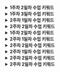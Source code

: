

<details>
<summary><strong>1주차 2일차 수업 키워드</strong></summary>

| 키워드 | 정리 |
|:---|:---|
| JDK |  |
| JRE |  |
| JVM |  |
| 바이트코드 |  |
| 클래스로더 |  |
| 실행엔진(Execution Engine) |  |
| JIT 컴파일러 |  |
| JVM 메모리 영역(런타임 데이터 영역) |  |
| (선택)PermGen과 Metaspace |  |
| (선택)String pool |  |
| (선택)Garbage Collection |  |

</details>

<details>
<summary><strong>1주차 3일차 수업 키워드</strong></summary>

| 키워드 | 정리 |
|:---|:---|
| GC Root |  |
| Mark & Sweep & Compaction |  |
| Minor GC vs Major GC vs Full GC |  |
| Stop-The-World |  |
| GC 알고리즘 (Parallel GC, G1 GC) |  |
| primitive type |  |
| reference type |  |
| wrapper class |  |
| 오토박싱/언박싱 |  |
| String의 불변성 |  |
| String Constant Pool |  |
| 클래스 |  |
| 객체와 인스턴스 |  |
| 상속 |  |
| extends |  |
| super |  |
| (선택)다형성 |  |
| (선택)오버라이딩 |  |

</details>

<details>
<summary><strong>2주차 1일차 수업 키워드</strong></summary>

| 키워드 | 정리 |
|:---|:---|
| Primitive Type (기본 타입) |  |
| Reference Type (참조 타입) |  |
| Wrapper Class |  |
| 오토박싱/언박싱 |  |
| final 키워드 |  |
| static 키워드 |  |
| String의 불변성 |  |
| String Constant Pool |  |
| String vs StringBuilder vs StringBuffer |  |
| 컴파일 타임 다형성 vs 런타임 다형성 |  |
| 오버로딩(Overloading) |  |
| 오버라이딩(Overriding) |  |
| 업캐스팅(Upcasting) |  |
| 다운캐스팅(Downcasting) |  |
| instanceof |  |
| 동적 바인딩 |  |
| 접근 제어자 |  |
| getter/setter |  |
| 정보 은닉 |  |
| interface vs abstract class |  |
| default 메서드 |  |

</details>

<details>
<summary><strong>2주차 2일차 수업 키워드</strong></summary>

| 키워드 | 정리 |
|:---|:---|
| Thread | 하나의 프로세스 내에서, 동시에 실행될 수 있는 독립적인 실행 단위 |
| start()와 run()의 차이점 | start()는 스레드를 생성 후 실행하지만, run()은 현재 스레드에서 실행한다. |
| (선택) Java Thread의 생명주기 |  |
| Runnable | 스레드가 실행할 작업 코드를 정의하기 위한 표준 인터페이스 |
| ExecutorService | 스레드 풀 기반의 비동기 작업을 관리하는 "고수준 스레드 실행 서비스 인터페이스" |
| ThreadPoolExecutor |  |
| newFixedThreadPool / newCachedThreadPool / newSingleThreadExecutor | 지정된 갯수의 스레드를 사용하는 풀 생성 / 필요한 만큼 스레드를 무한정 생성하는 스레드 풀 / 하나의 스레드로 구성된 스레드 풀 |
| execute() vs submit() | 실행 결과나 예외 정보를 호출하지 않는 작업 시작 방식 vs 스레드 작업 결과 객체인 Future<T>를 반환하는 작업 시작 방식 |
| Future | Callable가 스레드 작업 후 반환하는 실행 결과 객체 |
| completableFuture |  |
| Callable vs Runnable | 결과를 반환하는 스레드 요청 형식 vs 결과를 반환하지 않는 요청 형식 |
| shutdown() vs shutdownNow() | 대기 큐의 남은 작업을 끝낸 후 정상 종료 vs 대기 큐의 작업을 취소하고, 스레드에 인터럽트를 요청하는 강제 종료 |
| Thread Pool | 스레드를 미리 생성해두고, 작업이 끝난 후 스레드를 재사용하기 위한 영역 |
| corePoolSize |  |
| maximumPoolSize |  |
| keepAliveTime |  |
| BlockingQueue | ExecutorService에 요청된 외부 작업이 스레드 수보다 많을 경우 FIFO 방식으로 저장하는 대기 큐 |
| ThreadPoolExecutor |  |
| RejectedExecutionHandler |  |
| awaitTermination() |  |

</details>


<details>
<summary><strong>1주차 2일차 수업 키워드</strong></summary>

| 키워드 | 정리 |
|:---|:---|
| JDK |  |
| JRE |  |
| JVM |  |
| 바이트코드 |  |
| 클래스로더 |  |
| 실행엔진(Execution Engine) |  |
| JIT 컴파일러 |  |
| JVM 메모리 영역(런타임 데이터 영역) |  |
| (선택)PermGen과 Metaspace |  |
| (선택)String pool |  |
| (선택)Garbage Collection |  |

</details>

<details>
<summary><strong>2주차 1일차 수업 키워드</strong></summary>

| 키워드 | 정리 |
|:---|:---|
| Primitive Type (기본 타입) |  |
| Reference Type (참조 타입) |  |
| Wrapper Class |  |
| 오토박싱/언박싱 |  |
| final 키워드 |  |
| static 키워드 |  |
| String의 불변성 |  |
| String Constant Pool |  |
| String vs StringBuilder vs StringBuffer |  |
| 컴파일 타임 다형성 vs 런타임 다형성 |  |
| 오버로딩(Overloading) |  |
| 오버라이딩(Overriding) |  |
| 업캐스팅(Upcasting) |  |
| 다운캐스팅(Downcasting) |  |
| instanceof |  |
| 동적 바인딩 |  |
| 접근 제어자 |  |
| getter/setter |  |
| 정보 은닉 |  |
| interface vs abstract class |  |
| default 메서드 |  |

</details>

<details>
<summary><strong>2주차 2일차 수업 키워드</strong></summary>

| 키워드 | 정리 |
|:---|:---|
| Thread | 하나의 프로세스 내에서, 동시에 실행될 수 있는 독립적인 실행 단위 |
| start()와 run()의 차이점 | start()는 스레드를 생성 후 실행하지만, run()은 현재 스레드에서 실행한다. |
| (선택) Java Thread의 생명주기 |  |
| Runnable | 스레드가 실행할 작업 코드를 정의하기 위한 표준 인터페이스 |
| ExecutorService | 스레드 풀 기반의 비동기 작업을 관리하는 "고수준 스레드 실행 서비스 인터페이스" |
| ThreadPoolExecutor |  |
| newFixedThreadPool / newCachedThreadPool / newSingleThreadExecutor | 지정된 갯수의 스레드를 사용하는 풀 생성 / 필요한 만큼 스레드를 무한정 생성하는 스레드 풀 / 하나의 스레드로 구성된 스레드 풀 |
| execute() vs submit() | 실행 결과나 예외 정보를 호출하지 않는 작업 시작 방식 vs 스레드 작업 결과 객체인 Future<T>를 반환하는 작업 시작 방식 |
| Future | Callable가 스레드 작업 후 반환하는 실행 결과 객체 |
| completableFuture |  |
| Callable vs Runnable | 결과를 반환하는 스레드 요청 형식 vs 결과를 반환하지 않는 요청 형식 |
| shutdown() vs shutdownNow() | 대기 큐의 남은 작업을 끝낸 후 정상 종료 vs 대기 큐의 작업을 취소하고, 스레드에 인터럽트를 요청하는 강제 종료 |
| Thread Pool | 스레드를 미리 생성해두고, 작업이 끝난 후 스레드를 재사용하기 위한 영역 |
| corePoolSize |  |
| maximumPoolSize |  |
| keepAliveTime |  |
| BlockingQueue | ExecutorService에 요청된 외부 작업이 스레드 수보다 많을 경우 FIFO 방식으로 저장하는 대기 큐 |
| ThreadPoolExecutor |  |
| RejectedExecutionHandler |  |
| awaitTermination() |  |

</details>


<details>
<summary><strong>2주차 1일차 수업 키워드</strong></summary>

| 키워드 | 정리 |
|:---|:---|
| Primitive Type (기본 타입) |  |
| Reference Type (참조 타입) |  |
| Wrapper Class |  |
| 오토박싱/언박싱 |  |
| final 키워드 |  |
| static 키워드 |  |
| String의 불변성 |  |
| String Constant Pool |  |
| String vs StringBuilder vs StringBuffer |  |
| 컴파일 타임 다형성 vs 런타임 다형성 |  |
| 오버로딩(Overloading) |  |
| 오버라이딩(Overriding) |  |
| 업캐스팅(Upcasting) |  |
| 다운캐스팅(Downcasting) |  |
| instanceof |  |
| 동적 바인딩 |  |
| 접근 제어자 |  |
| getter/setter |  |
| 정보 은닉 |  |
| interface vs abstract class |  |
| default 메서드 |  |

</details>

<details>
<summary><strong>2주차 2일차 수업 키워드</strong></summary>

| 키워드 | 정리 |
|:---|:---|
| Thread | 하나의 프로세스 내에서, 동시에 실행될 수 있는 독립적인 실행 단위 |
| start()와 run()의 차이점 | start()는 스레드를 생성 후 실행하지만, run()은 현재 스레드에서 실행한다. |
| (선택) Java Thread의 생명주기 |  |
| Runnable | 스레드가 실행할 작업 코드를 정의하기 위한 표준 인터페이스 |
| ExecutorService | 스레드 풀 기반의 비동기 작업을 관리하는 "고수준 스레드 실행 서비스 인터페이스" |
| ThreadPoolExecutor |  |
| newFixedThreadPool / newCachedThreadPool / newSingleThreadExecutor | 지정된 갯수의 스레드를 사용하는 풀 생성 / 필요한 만큼 스레드를 무한정 생성하는 스레드 풀 / 하나의 스레드로 구성된 스레드 풀 |
| execute() vs submit() | 실행 결과나 예외 정보를 호출하지 않는 작업 시작 방식 vs 스레드 작업 결과 객체인 Future<T>를 반환하는 작업 시작 방식 |
| Future | Callable가 스레드 작업 후 반환하는 실행 결과 객체 |
| completableFuture |  |
| Callable vs Runnable | 결과를 반환하는 스레드 요청 형식 vs 결과를 반환하지 않는 요청 형식 |
| shutdown() vs shutdownNow() | 대기 큐의 남은 작업을 끝낸 후 정상 종료 vs 대기 큐의 작업을 취소하고, 스레드에 인터럽트를 요청하는 강제 종료 |
| Thread Pool | 스레드를 미리 생성해두고, 작업이 끝난 후 스레드를 재사용하기 위한 영역 |
| corePoolSize |  |
| maximumPoolSize |  |
| keepAliveTime |  |
| BlockingQueue | ExecutorService에 요청된 외부 작업이 스레드 수보다 많을 경우 FIFO 방식으로 저장하는 대기 큐 |
| ThreadPoolExecutor |  |
| RejectedExecutionHandler |  |
| awaitTermination() |  |

</details>


<details>
<summary><strong>2주차 2일차 수업 키워드</strong></summary>

| 키워드 | 정리 |
|:---|:---|
| Thread | 하나의 프로세스 내에서, 동시에 실행될 수 있는 독립적인 실행 단위 |
| start()와 run()의 차이점 | start()는 스레드를 생성 후 실행하지만, run()은 현재 스레드에서 실행한다. |
| (선택) Java Thread의 생명주기 |  |
| Runnable | 스레드가 실행할 작업 코드를 정의하기 위한 표준 인터페이스 |
| ExecutorService | 스레드 풀 기반의 비동기 작업을 관리하는 "고수준 스레드 실행 서비스 인터페이스" |
| ThreadPoolExecutor |  |
| newFixedThreadPool / newCachedThreadPool / newSingleThreadExecutor | 지정된 갯수의 스레드를 사용하는 풀 생성 / 필요한 만큼 스레드를 무한정 생성하는 스레드 풀 / 하나의 스레드로 구성된 스레드 풀 |
| execute() vs submit() | 실행 결과나 예외 정보를 호출하지 않는 작업 시작 방식 vs 스레드 작업 결과 객체인 Future<T>를 반환하는 작업 시작 방식 |
| Future | Callable가 스레드 작업 후 반환하는 실행 결과 객체 |
| completableFuture |  |
| Callable vs Runnable | 결과를 반환하는 스레드 요청 형식 vs 결과를 반환하지 않는 요청 형식 |
| shutdown() vs shutdownNow() | 대기 큐의 남은 작업을 끝낸 후 정상 종료 vs 대기 큐의 작업을 취소하고, 스레드에 인터럽트를 요청하는 강제 종료 |
| Thread Pool | 스레드를 미리 생성해두고, 작업이 끝난 후 스레드를 재사용하기 위한 영역 |
| corePoolSize |  |
| maximumPoolSize |  |
| keepAliveTime |  |
| BlockingQueue | ExecutorService에 요청된 외부 작업이 스레드 수보다 많을 경우 FIFO 방식으로 저장하는 대기 큐 |
| ThreadPoolExecutor |  |
| RejectedExecutionHandler |  |
| awaitTermination() |  |

</details>

